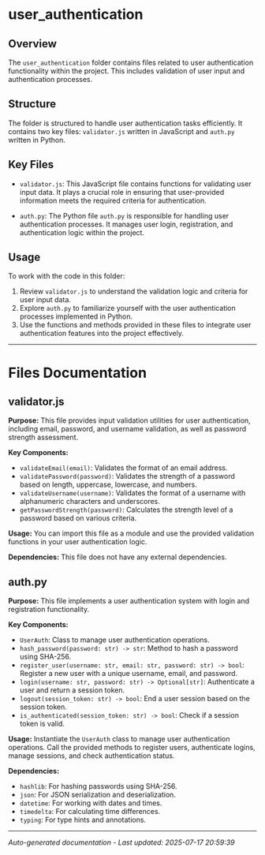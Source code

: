 # user_authentication

## Overview
The `user_authentication` folder contains files related to user authentication functionality within the project. This includes validation of user input and authentication processes.

## Structure
The folder is structured to handle user authentication tasks efficiently. It contains two key files: `validator.js` written in JavaScript and `auth.py` written in Python.

## Key Files
- `validator.js`: This JavaScript file contains functions for validating user input data. It plays a crucial role in ensuring that user-provided information meets the required criteria for authentication.
  
- `auth.py`: The Python file `auth.py` is responsible for handling user authentication processes. It manages user login, registration, and authentication logic within the project.

## Usage
To work with the code in this folder:
1. Review `validator.js` to understand the validation logic and criteria for user input data.
2. Explore `auth.py` to familiarize yourself with the user authentication processes implemented in Python.
3. Use the functions and methods provided in these files to integrate user authentication features into the project effectively.

---

# Files Documentation

## validator.js

**Purpose:** This file provides input validation utilities for user authentication, including email, password, and username validation, as well as password strength assessment.

**Key Components:**
- `validateEmail(email)`: Validates the format of an email address.
- `validatePassword(password)`: Validates the strength of a password based on length, uppercase, lowercase, and numbers.
- `validateUsername(username)`: Validates the format of a username with alphanumeric characters and underscores.
- `getPasswordStrength(password)`: Calculates the strength level of a password based on various criteria.

**Usage:** You can import this file as a module and use the provided validation functions in your user authentication logic.

**Dependencies:** This file does not have any external dependencies.

## auth.py

**Purpose:** This file implements a user authentication system with login and registration functionality.

**Key Components:**
- `UserAuth`: Class to manage user authentication operations.
- `hash_password(password: str) -> str`: Method to hash a password using SHA-256.
- `register_user(username: str, email: str, password: str) -> bool`: Register a new user with a unique username, email, and password.
- `login(username: str, password: str) -> Optional[str]`: Authenticate a user and return a session token.
- `logout(session_token: str) -> bool`: End a user session based on the session token.
- `is_authenticated(session_token: str) -> bool`: Check if a session token is valid.

**Usage:** Instantiate the `UserAuth` class to manage user authentication operations. Call the provided methods to register users, authenticate logins, manage sessions, and check authentication status.

**Dependencies:** 
- `hashlib`: For hashing passwords using SHA-256.
- `json`: For JSON serialization and deserialization.
- `datetime`: For working with dates and times.
- `timedelta`: For calculating time differences.
- `typing`: For type hints and annotations.

---
*Auto-generated documentation - Last updated: 2025-07-17 20:59:39*
